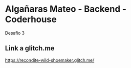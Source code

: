 # Algañaras Mateo - Backend - Coderhouse
Desafio 3

## Link a glitch.me
https://recondite-wild-shoemaker.glitch.me/
